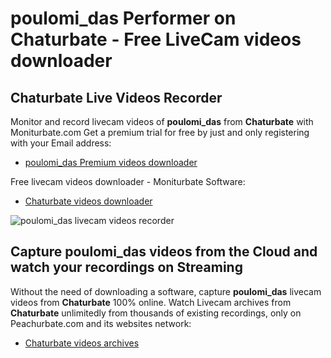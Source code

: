 # poulomi_das Performer on Chaturbate - Free LiveCam videos downloader

## Chaturbate Live Videos Recorder

Monitor and record livecam videos of **poulomi_das** from **Chaturbate** with Moniturbate.com
Get a premium trial for free by just and only registering with your Email address:
* [poulomi_das Premium videos downloader](https://moniturbate.com/request-demo-licence-key.html)

Free livecam videos downloader - Moniturbate Software:
* [Chaturbate videos downloader](https://moniturbate.com/moniturbate-download-software.html)

![poulomi_das livecam videos recorder](https://peachurnet.com/templates/moniturbate-software.png)


## Capture poulomi_das videos from the Cloud and watch your recordings on Streaming

Without the need of downloading a software, capture **poulomi_das** livecam videos from **Chaturbate** 100% online.
Watch Livecam archives from **Chaturbate** unlimitedly from thousands of existing recordings, only on Peachurbate.com and its websites network:
* [Chaturbate videos archives](https://peachurnet.com/)